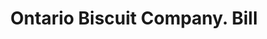 ---
doi: 10.7916/D8CR75G1
date_other: '1900'
date_other_textual: 1900-1909
form: printed ephemera
genre:
- Invoices
name:
- Ontario Biscuit Company
object_in_context_url: https://biggert.cul.columbia.edu/items/view/ave_biggert_00903
subject_hierarchical_geographic:
- Buffalo, New York, United States
subject_name:
- Ontario Biscuit Company
title: Ontario Biscuit Company. Bill
sort_title: Ontario Biscuit Company. Bill
call_number: ave_biggert_00903
coordinates:
- 42.90472222222222,-78.84944444444444
pid: ave_biggert_00903
identifiers: ave_biggert_00903
thumbnail: https://derivativo-1.library.columbia.edu/iiif/2/ldpd:345887/full/!256,256/0/native.jpg
permalink: "/biggert/ave_biggert_00903/"
layout: iiif-image-page
---